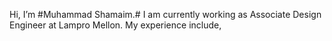 Hi, I’m #Muhammad Shamaim.#
I am currently working as Associate Design Engineer at Lampro Mellon.
My experience include,
